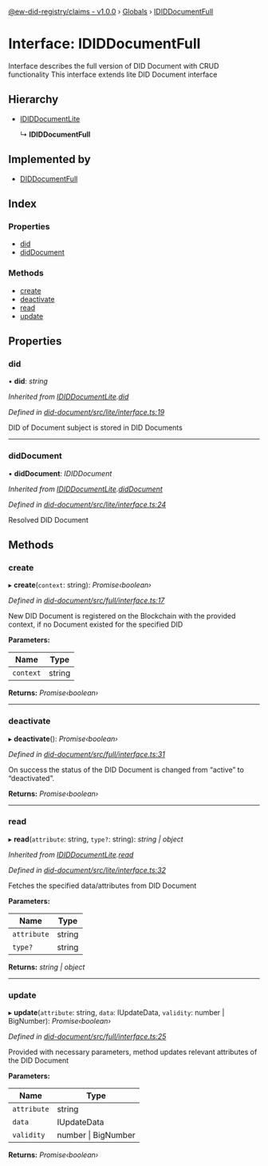 [@ew-did-registry/claims - v1.0.0](../README.md) › [Globals](../globals.md) › [IDIDDocumentFull](ididdocumentfull.md)

# Interface: IDIDDocumentFull

Interface describes the full version of DID Document with CRUD functionality
This interface extends lite DID Document interface

## Hierarchy

* [IDIDDocumentLite](ididdocumentlite.md)

  ↳ **IDIDDocumentFull**

## Implemented by

* [DIDDocumentFull](../classes/diddocumentfull.md)

## Index

### Properties

* [did](ididdocumentfull.md#did)
* [didDocument](ididdocumentfull.md#diddocument)

### Methods

* [create](ididdocumentfull.md#create)
* [deactivate](ididdocumentfull.md#deactivate)
* [read](ididdocumentfull.md#read)
* [update](ididdocumentfull.md#update)

## Properties

###  did

• **did**: *string*

*Inherited from [IDIDDocumentLite](ididdocumentlite.md).[did](ididdocumentlite.md#did)*

*Defined in [did-document/src/lite/interface.ts:19](https://github.com/energywebfoundation/ew-did-registry/blob/d2ee593/packages/did-document/src/lite/interface.ts#L19)*

DID of Document subject is stored in DID Documents

___

###  didDocument

• **didDocument**: *IDIDDocument*

*Inherited from [IDIDDocumentLite](ididdocumentlite.md).[didDocument](ididdocumentlite.md#diddocument)*

*Defined in [did-document/src/lite/interface.ts:24](https://github.com/energywebfoundation/ew-did-registry/blob/d2ee593/packages/did-document/src/lite/interface.ts#L24)*

Resolved DID Document

## Methods

###  create

▸ **create**(`context`: string): *Promise‹boolean›*

*Defined in [did-document/src/full/interface.ts:17](https://github.com/energywebfoundation/ew-did-registry/blob/d2ee593/packages/did-document/src/full/interface.ts#L17)*

New DID Document is registered on the Blockchain with the provided context,
if no Document existed for the specified DID

**Parameters:**

Name | Type |
------ | ------ |
`context` | string |

**Returns:** *Promise‹boolean›*

___

###  deactivate

▸ **deactivate**(): *Promise‹boolean›*

*Defined in [did-document/src/full/interface.ts:31](https://github.com/energywebfoundation/ew-did-registry/blob/d2ee593/packages/did-document/src/full/interface.ts#L31)*

On success the status of the DID Document is changed from “active” to “deactivated”.

**Returns:** *Promise‹boolean›*

___

###  read

▸ **read**(`attribute`: string, `type?`: string): *string | object*

*Inherited from [IDIDDocumentLite](ididdocumentlite.md).[read](ididdocumentlite.md#read)*

*Defined in [did-document/src/lite/interface.ts:32](https://github.com/energywebfoundation/ew-did-registry/blob/d2ee593/packages/did-document/src/lite/interface.ts#L32)*

Fetches the specified data/attributes from DID Document

**Parameters:**

Name | Type |
------ | ------ |
`attribute` | string |
`type?` | string |

**Returns:** *string | object*

___

###  update

▸ **update**(`attribute`: string, `data`: IUpdateData, `validity`: number | BigNumber): *Promise‹boolean›*

*Defined in [did-document/src/full/interface.ts:25](https://github.com/energywebfoundation/ew-did-registry/blob/d2ee593/packages/did-document/src/full/interface.ts#L25)*

Provided with necessary parameters, method updates relevant attributes of the DID Document

**Parameters:**

Name | Type |
------ | ------ |
`attribute` | string |
`data` | IUpdateData |
`validity` | number &#124; BigNumber |

**Returns:** *Promise‹boolean›*
